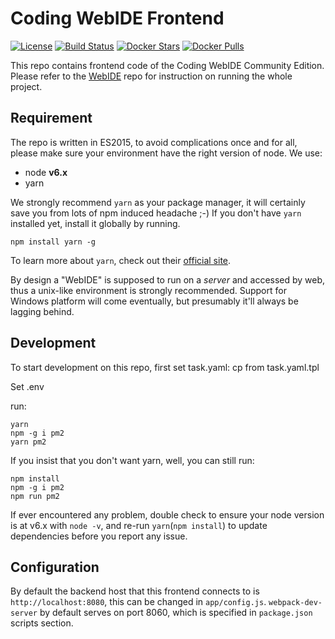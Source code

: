 # Coding WebIDE Frontend
[![License](https://img.shields.io/badge/License-BSD%203--Clause-blue.svg)](https://github.com/Coding/WebIDE/blob/master/LICENSE) [![Build Status](https://travis-ci.org/Coding/WebIDE-Frontend.svg?branch=master)](https://travis-ci.org/Coding/WebIDE-Frontend) [![Docker Stars](https://img.shields.io/docker/stars/webide/frontend.svg)](https://hub.docker.com/r/webide/frontend 'DockerHub') [![Docker Pulls](https://img.shields.io/docker/pulls/webide/frontend.svg)](https://hub.docker.com/r/webide/frontend 'DockerHub')

This repo contains frontend code of the Coding WebIDE Community Edition. Please refer to the [WebIDE](https://github.com/Coding/WebIDE) repo for instruction on running the whole project.

## Requirement

The repo is written in ES2015, to avoid complications once and for all, please make sure your environment have the right version of node. We use:

- node **v6.x**
- yarn

We strongly recommend `yarn` as your package manager, it will certainly save you from lots of npm induced headache ;-) If you don't have `yarn` installed yet, install it globally by running.
```
npm install yarn -g
```
To learn more about `yarn`, check out their [official site](https://yarnpkg.com/).

By design a "WebIDE" is supposed to run on a _server_ and accessed by web, thus a unix-like environment is strongly recommended. Support for Windows platform will come eventually, but presumably it'll always be lagging behind.

## Development

To start development on this repo, 
first set task.yaml: cp from task.yaml.tpl

Set .env

run:
```
yarn
npm -g i pm2
yarn pm2
```

If you insist that you don't want yarn, well, you can still run:
```
npm install
npm -g i pm2
npm run pm2
```

If ever encountered any problem, double check to ensure your node version is at v6.x with `node -v`, and re-run `yarn`(`npm install`) to update dependencies before you report any issue.


## Configuration

By default the backend host that this frontend connects to is `http://localhost:8080`, this can be changed in `app/config.js`. `webpack-dev-server` by default serves on port 8060, which is specified in `package.json` scripts section.
